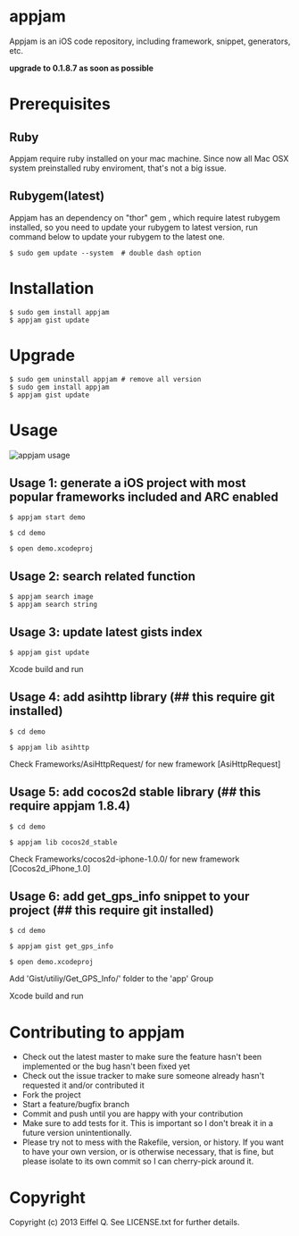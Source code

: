 appjam
=======
Appjam is an iOS code repository, including framework, snippet, generators, etc.

**upgrade to 0.1.8.7 as soon as possible**

Prerequisites
=======
Ruby
-------
Appjam require ruby installed on your mac machine. Since now all Mac OSX system preinstalled ruby enviroment, that's not a big issue. 

Rubygem(latest)
-------
Appjam has an dependency on "thor" gem , which require latest rubygem installed, so you need to update your rubygem to latest version, run command below to update your rubygem to the latest one.

	$ sudo gem update --system  # double dash option

Installation
=======
	$ sudo gem install appjam
	$ appjam gist update
	
Upgrade
=======
	$ sudo gem uninstall appjam # remove all version
	$ sudo gem install appjam 
	$ appjam gist update	

Usage
=======
![appjam usage](http://eiffelqiu.github.com/appjam/appjam.jpg)

Usage 1: generate a iOS project with most popular frameworks included and ARC enabled
-------
	$ appjam start demo

	$ cd demo

	$ open demo.xcodeproj

Usage 2: search related function
-------
	$ appjam search image
	$ appjam search string
	
Usage 3: update latest gists index 
-------
	$ appjam gist update

Xcode build and run 

Usage 4: add asihttp library (## this require git installed)
-------
	$ cd demo 

	$ appjam lib asihttp 

Check Frameworks/AsiHttpRequest/ for new framework [AsiHttpRequest]

Usage 5: add cocos2d stable library (## this require appjam 1.8.4)
-------
	$ cd demo 

	$ appjam lib cocos2d_stable 

Check Frameworks/cocos2d-iphone-1.0.0/ for new framework [Cocos2d_iPhone_1.0]

Usage 6: add get_gps_info snippet to your project (## this require git installed)
-------
	$ cd demo 

	$ appjam gist get_gps_info

	$ open demo.xcodeproj

Add 'Gist/utiliy/Get_GPS_Info/' folder to the 'app' Group

Xcode build and run

Contributing to appjam
=======
* Check out the latest master to make sure the feature hasn't been implemented or the bug hasn't been fixed yet
* Check out the issue tracker to make sure someone already hasn't requested it and/or contributed it
* Fork the project
* Start a feature/bugfix branch
* Commit and push until you are happy with your contribution
* Make sure to add tests for it. This is important so I don't break it in a future version unintentionally.
* Please try not to mess with the Rakefile, version, or history. If you want to have your own version, or is otherwise necessary, that is fine, but please isolate to its own commit so I can cherry-pick around it.

Copyright
=======
Copyright (c) 2013 Eiffel Q. See LICENSE.txt for
further details.

